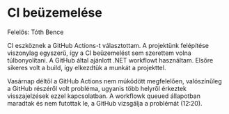 # CI beüzemelése

Felelős: Tóth Bence

CI eszköznek a GitHub Actions-t választottam. A projektünk felépítése viszonylag egyszerű, így a CI beüzemelést sem szerettem volna túlbonyolítani. A GitHub által ajánlott .NET workflowt használtam. Elsőre sikeres volt a build, így elkezdtük a munkát a projekttel.

Vasárnap déltől a GitHub Actions nem múködött megfelelően, valószínűleg a GitHub részéről volt probléma, ugyanis több helyről érkeztek visszajelzések ezzel kapcsolatban. A workflowk queued állapotban maradtak és nem futottak le, a GitHub vizsgálja a problémát (12:20).

